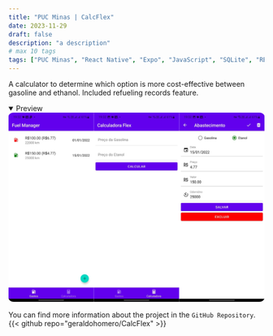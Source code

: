 ```yaml
---
title: "PUC Minas | CalcFlex"
date: 2023-11-29
draft: false
description: "a description"
# max 10 tags
tags: ["PUC Minas", "React Native", "Expo", "JavaScript", "SQLite", "REST", "JSON Server"]
---
```


A calculator to determine which option is more cost-effective between gasoline and ethanol. Included refueling records feature.

<details style="cursor:pointer" open><summary>Preview</summary>
  <img src="featured.png" style="border-radius:2%">
</details>

You can find more information about the project in the `GitHub Repository`.
{{< github repo="geraldohomero/CalcFlex" >}}